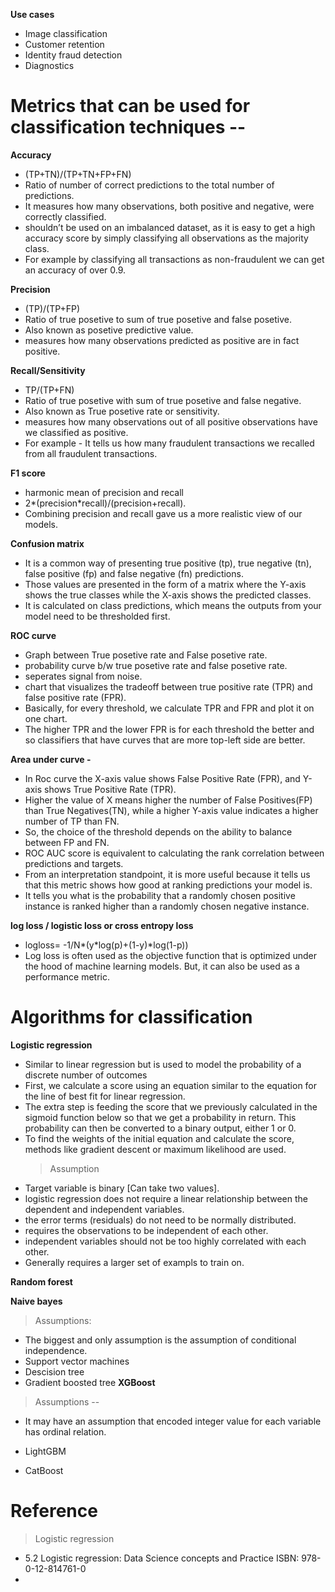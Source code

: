 **Use cases**

- Image classification
- Customer retention
- Identity fraud detection
- Diagnostics

# Metrics that can be used for classification techniques --

**Accuracy**

- (TP+TN)/(TP+TN+FP+FN)
- Ratio of number of correct predictions to the total number of predictions.
- It measures how many observations, both positive and negative, were correctly classified.
- shouldn’t be used on an imbalanced dataset, as it is easy to get a high accuracy score by simply classifying all observations as the majority class.
- For example by classifying all transactions as non-fraudulent we can get an accuracy of over 0.9.

**Precision**

- (TP)/(TP+FP)
- Ratio of true posetive to sum of true posetive and false posetive.
- Also known as posetive predictive value.
- measures how many observations predicted as positive are in fact positive.

**Recall/Sensitivity**

- TP/(TP+FN)
- Ratio of true posetive with sum of true posetive and false negative.
- Also known as True posetive rate or sensitivity.
- measures how many observations out of all positive observations have we classified as positive.
- For example - It tells us how many fraudulent transactions we recalled from all fraudulent transactions.

**F1 score**

- harmonic mean of precision and recall
- 2*(precision*recall)/(precision+recall).
- Combining precision and recall gave us a more realistic view of our models.

**Confusion matrix**

- It is a common way of presenting true positive (tp), true negative (tn), false positive (fp) and false negative (fn) predictions.
- Those values are presented in the form of a matrix where the Y-axis shows the true classes while the X-axis shows the predicted classes.
- It is calculated on class predictions, which means the outputs from your model need to be thresholded first.

**ROC curve**

- Graph between True posetive rate and False posetive rate.
- probability curve b/w true posetive rate and false posetive rate.
- seperates signal from noise.
- chart that visualizes the tradeoff between true positive rate (TPR) and false positive rate (FPR).
- Basically, for every threshold, we calculate TPR and FPR and plot it on one chart.
- The higher TPR and the lower FPR is for each threshold the better and so classifiers that have curves that are more top-left side are better.

**Area under curve -**

- In Roc curve the X-axis value shows False Positive Rate (FPR), and Y-axis shows True Positive Rate (TPR).
- Higher the value of X means higher the number of False Positives(FP) than True Negatives(TN), while a higher Y-axis value indicates a higher number of TP than FN.
- So, the choice of the threshold depends on the ability to balance between FP and FN.
- ROC AUC score is equivalent to calculating the rank correlation between predictions and targets.
- From an interpretation standpoint, it is more useful because it tells us that this metric shows how good at ranking predictions your model is.
- It tells you what is the probability that a randomly chosen positive instance is ranked higher than a randomly chosen negative instance.

**log loss / logistic loss or cross entropy loss**

- logloss= -1/N*(y*log(p)+(1-y)\*log(1-p))
- Log loss is often used as the objective function that is optimized under the hood of machine learning models. But, it can also be used as a performance metric.

# Algorithms for classification

**Logistic regression**

- Similar to linear regression but is used to model the probability of a discrete number of outcomes
- First, we calculate a score using an equation similar to the equation for the line of best fit for linear regression.
- The extra step is feeding the score that we previously calculated in the sigmoid function below so that we get a probability in return. This probability can then be converted to a binary output, either 1 or 0.
- To find the weights of the initial equation and calculate the score, methods like gradient descent or maximum likelihood are used.
  > Assumption
- Target variable is binary [Can take two values].
- logistic regression does not require a linear relationship between the dependent and independent variables.
- the error terms (residuals) do not need to be normally distributed.
- requires the observations to be independent of each other.
- independent variables should not be too highly correlated with each other.
- Generally requires a larger set of exampls to train on.

**Random forest**

**Naive bayes**

> Assumptions:

- The biggest and only assumption is the assumption of conditional independence.
- Support vector machines
- Descision tree
- Gradient boosted tree
  **XGBoost**

> Assumptions --

- It may have an assumption that encoded integer value for each variable has ordinal relation.

- LightGBM
- CatBoost

# Reference

> Logistic regression

- 5.2 Logistic regression: Data Science concepts and Practice ISBN: 978-0-12-814761-0
-
